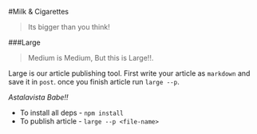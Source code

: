 #Milk & Cigarettes

> Its bigger than you think!

###Large

> Medium is Medium, But this is Large!!.

Large is our article publishing tool. First write your article as `markdown`
and save it in `post`. once you finish article run `large --p`.

*Astalavista Babe!!*

- To install all deps - `npm install`
- To publish article - `large --p <file-name>`
